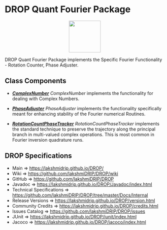 # DROP Quant Fourier Package

<p align="center"><img src="https://github.com/lakshmiDRIP/DROP/blob/master/DRIP_Logo.gif?raw=true" width="100"></p>

DROP Quant Fourier Package implements the Specific Fourier Functionality - Rotation Counter, Phase Adjuster.


## Class Components

 * [***ComplexNumber***](https://github.com/lakshmiDRIP/DROP/tree/master/src/main/java/org/drip/quant/fourier/ComplexNumber.java)
 <i>ComplexNumber</i> implements the functionality for dealing with Complex Numbers.

 * [***PhaseAdjuster***](https://github.com/lakshmiDRIP/DROP/tree/master/src/main/java/org/drip/quant/fourier/PhaseAdjuster.java)
 <i>PhaseAdjuster</i> implements the functionality specifically meant for enhancing stability of the Fourier
 numerical Routines.

 * [***RotationCountPhaseTracker***](https://github.com/lakshmiDRIP/DROP/tree/master/src/main/java/org/drip/quant/fourier/RotationCountPhaseTracker.java)
 <i>RotationCountPhaseTracker</i> implements the standard technique to preserve the trajectory along the
 principal branch in multi-valued complex operations. This is most common in Fourier inversion quadrature
 runs.


## DROP Specifications

 * Main                     => https://lakshmidrip.github.io/DROP/
 * Wiki                     => https://github.com/lakshmiDRIP/DROP/wiki
 * GitHub                   => https://github.com/lakshmiDRIP/DROP
 * Javadoc                  => https://lakshmidrip.github.io/DROP/Javadoc/index.html
 * Technical Specifications => https://github.com/lakshmiDRIP/DROP/tree/master/Docs/Internal
 * Release Versions         => https://lakshmidrip.github.io/DROP/version.html
 * Community Credits        => https://lakshmidrip.github.io/DROP/credits.html
 * Issues Catalog           => https://github.com/lakshmiDRIP/DROP/issues
 * JUnit                    => https://lakshmidrip.github.io/DROP/junit/index.html
 * Jacoco                   => https://lakshmidrip.github.io/DROP/jacoco/index.html
